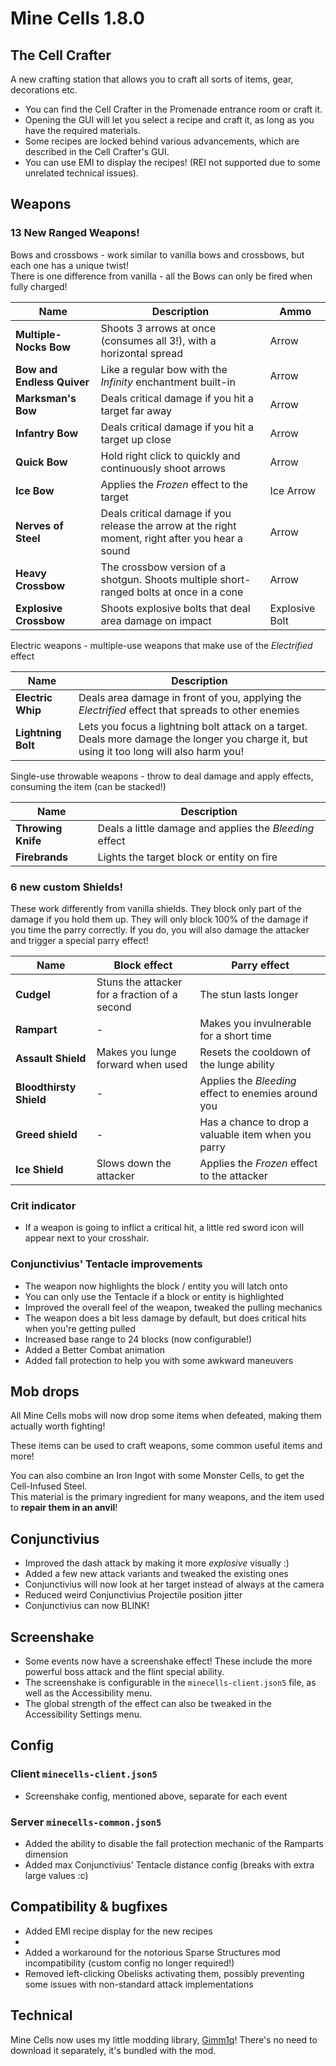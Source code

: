 # Mine Cells 1.8.0

## The Cell Crafter

A new crafting station that allows you to craft all sorts of items, gear, decorations etc.

- You can find the Cell Crafter in the Promenade entrance room or craft it.
- Opening the GUI will let you select a recipe and craft it, as long as you have the required materials.
- Some recipes are locked behind various advancements, which are described in the Cell Crafter's GUI.
- You can use EMI to display the recipes! (REI not supported due to some unrelated technical issues).

## Weapons

### 13 New Ranged Weapons!

Bows and crossbows - work similar to vanilla bows and crossbows, but each one has a unique twist!  
There is one difference from vanilla - all the Bows can only be fired when fully charged!

| Name                       | Description                                                                                      | Ammo           |
|----------------------------|--------------------------------------------------------------------------------------------------|----------------|
| **Multiple-Nocks Bow**     | Shoots 3 arrows at once (consumes all 3!), with a horizontal spread                              | Arrow          |
| **Bow and Endless Quiver** | Like a regular bow with the *Infinity* enchantment built-in                                      | Arrow          |
| **Marksman's Bow**         | Deals critical damage if you hit a target far away                                               | Arrow          |
| **Infantry Bow**           | Deals critical damage if you hit a target up close                                               | Arrow          |
| **Quick Bow**              | Hold right click to quickly and continuously shoot arrows                                        | Arrow          |
| **Ice Bow**                | Applies the *Frozen* effect to the target                                                        | Ice Arrow      |
| **Nerves of Steel**        | Deals critical damage if you release the arrow at the right moment, right after you hear a sound | Arrow          |
| **Heavy Crossbow**         | The crossbow version of a shotgun. Shoots multiple short-ranged bolts at once in a cone          | Arrow          |
| **Explosive Crossbow**     | Shoots explosive bolts that deal area damage on impact                                           | Explosive Bolt |

Electric weapons - multiple-use weapons that make use of the *Electrified* effect

| Name               | Description                                                                                                                               |
|--------------------|-------------------------------------------------------------------------------------------------------------------------------------------|
| **Electric Whip**  | Deals area damage in front of you, applying the *Electrified* effect that spreads to other enemies                                        |
| **Lightning Bolt** | Lets you focus a lightning bolt attack on a target. Deals more damage the longer you charge it, but using it too long will also harm you! |

Single-use throwable weapons - throw to deal damage and apply effects, consuming the item (can be stacked!)

| Name               | Description                                             |
|--------------------|---------------------------------------------------------|
| **Throwing Knife** | Deals a little damage and applies the *Bleeding* effect |
| **Firebrands**     | Lights the target block or entity on fire               |

### 6 new custom Shields!

These work differently from vanilla shields. They block only part of the damage if you hold them up. They will only
block 100% of the damage if you time the parry correctly. If you do, you will also damage the attacker and trigger a 
special parry effect!

| Name                    | Block effect                                  | Parry effect                                        |
|-------------------------|-----------------------------------------------|-----------------------------------------------------|
| **Cudgel**              | Stuns the attacker for a fraction of a second | The stun lasts longer                               |
| **Rampart**             | -                                             | Makes you invulnerable for a short time             |
| **Assault Shield**      | Makes you lunge forward when used             | Resets the cooldown of the lunge ability            |
| **Bloodthirsty Shield** | -                                             | Applies the *Bleeding* effect to enemies around you |
| **Greed shield**        | -                                             | Has a chance to drop a valuable item when you parry |
| **Ice Shield**          | Slows down the attacker                       | Applies the *Frozen* effect to the attacker         |

### Crit indicator

- If a weapon is going to inflict a critical hit, a little red sword icon will appear next to your crosshair.

### Conjunctivius' Tentacle improvements

- The weapon now highlights the block / entity you will latch onto
- You can only use the Tentacle if a block or entity is highlighted
- Improved the overall feel of the weapon, tweaked the pulling mechanics
- The weapon does a bit less damage by default, but does critical hits when you're getting pulled
- Increased base range to 24 blocks (now configurable!)
- Added a Better Combat animation
- Added fall protection to help you with some awkward maneuvers

## Mob drops

All Mine Cells mobs will now drop some items when defeated, making them actually worth fighting!

These items can be used to craft weapons, some common useful items and more!

You can also combine an Iron Ingot with some Monster Cells, to get the Cell-Infused Steel.  
This material is the primary ingredient for many weapons, and the item used to **repair them in an anvil**!

## Conjunctivius

- Improved the dash attack by making it more *explosive* visually :)
- Added a few new attack variants and tweaked the existing ones
- Conjunctivius will now look at her target instead of always at the camera
- Reduced weird Conjunctivius Projectile position jitter
- Conjunctivius can now BLINK!

## Screenshake

- Some events now have a screenshake effect! These include the more powerful boss attack and the flint special ability.
- The screenshake is configurable in the `minecells-client.json5` file, as well as the Accessibility menu.
- The global strength of the effect can also be tweaked in the Accessibility Settings menu.

## Config

### Client `minecells-client.json5`

- Screenshake config, mentioned above, separate for each event

### Server `minecells-common.json5`

- Added the ability to disable the fall protection mechanic of the Ramparts dimension
- Added max Conjunctivius' Tentacle distance config (breaks with extra large values :c)

## Compatibility & bugfixes

- Added EMI recipe display for the new recipes
- 
- Added a workaround for the notorious Sparse Structures mod incompatibility (custom config no longer required!)
- Removed left-clicking Obelisks activating them, possibly preventing some issues with non-standard attack implementations


## Technical

Mine Cells now uses my little modding library, [Gimm1q](https://github.com/mim1q/gimm1q)! There's no need to download
it separately, it's bundled with the mod.